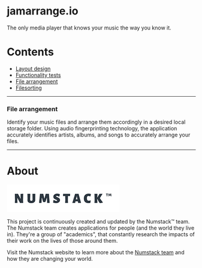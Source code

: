 # jamarrange.io

The only media player that knows your music the way you know it.

# Contents

- [Layout design](mediaplayer/layout1.py)
- [Functionality tests](mediaplayer/source_code.py)
- [File arrangement](filerepo/musicrepo.py)
- [Filesorting](filesorting.md)

---

### File arrangement
Identify your music files and arrange them accordingly in a desired local storage folder. Using audio fingerprinting technology, the application accurately identifies artists, albums, and songs to accurately arrange your files.

---
# About
![Numstack™ logo](/assets/numstack_logo.png)

This project is continuously created and updated by the Numstack™ team.
The Numstack team creates applications for people (and the world they live in). They're a group of "academics", that constantly research the impacts of their work on the lives of those around them.

Visit the Numstack website to learn more about the [Numstack team](http://www.numstack.co.za/) and how they are changing your world.
